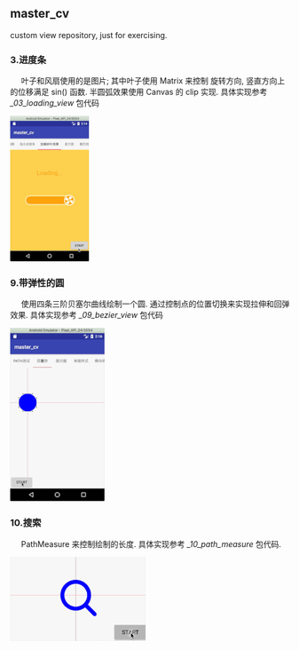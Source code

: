 ## master_cv
custom view repository, just for exercising.

### 3.进度条

&nbsp;&nbsp;&nbsp;&nbsp; 叶子和风扇使用的是图片; 其中叶子使用 Matrix 来控制 旋转方向, 竖直方向上的位移满足 sin() 函数.  半圆弧效果使用 Canvas 的 clip 实现. 具体实现参考 *_03_loading_view* 包代码

![](https://github.com/tanhuang01/master_cv/blob/master/pic/_03_loading.gif)

### 9.带弹性的圆

&nbsp;&nbsp;&nbsp;&nbsp; 使用四条三阶贝塞尔曲线绘制一个圆. 通过控制点的位置切换来实现拉伸和回弹效果. 具体实现参考 *_09_bezier_view* 包代码

![](https://github.com/tanhuang01/master_cv/blob/master/pic/_09_bezier.gif)

### 10.搜索

&nbsp;&nbsp;&nbsp;&nbsp; PathMeasure 来控制绘制的长度. 具体实现参考 *_10_path_measure* 包代码.

![](https://github.com/tanhuang01/master_cv/blob/master/pic/_10_path_measure.gif)


